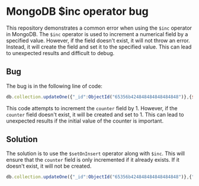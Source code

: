 # MongoDB $inc operator bug
This repository demonstrates a common error when using the `$inc` operator in MongoDB. The `$inc` operator is used to increment a numerical field by a specified value. However, if the field doesn't exist, it will not throw an error. Instead, it will create the field and set it to the specified value. This can lead to unexpected results and difficult to debug.

## Bug
The bug is in the following line of code:
```javascript
db.collection.updateOne({"_id":ObjectId("65356b424848484848484848")},{$inc:{counter:1}});
```
This code attempts to increment the `counter` field by 1. However, if the `counter` field doesn't exist, it will be created and set to 1. This can lead to unexpected results if the initial value of the counter is important.

## Solution
The solution is to use the `$setOnInsert` operator along with `$inc`. This will ensure that the `counter` field is only incremented if it already exists. If it doesn't exist, it will not be created.
```javascript
db.collection.updateOne({"_id":ObjectId("65356b424848484848484848")},{"$inc":{"counter":1},"$setOnInsert":{"counter":1}});
```